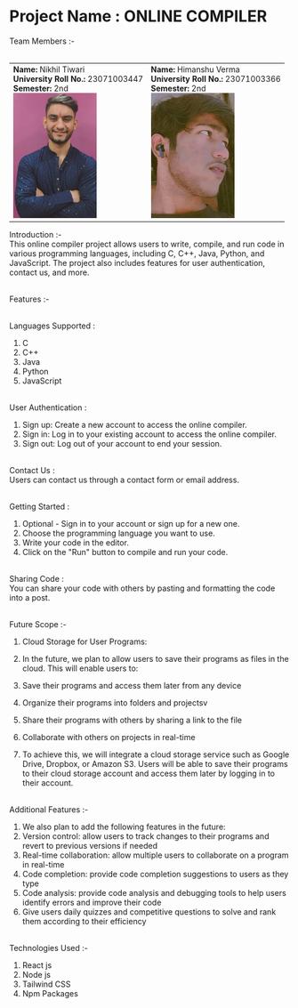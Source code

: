 # Project Name : ONLINE COMPILER

Team Members :- <br><br>
<table style="border-collapse: collapse ;cellspacing: 3;">
  <tr>
    <td>
      <strong>Name:</strong> Nikhil Tiwari<br>
      <strong>University Roll No.:</strong> 23071003447<br>
      <strong>Semester:</strong> 2nd<br>
      <img src="./client-side/src/images/nikhil.jpeg.jpg" alt="Nikhil Tiwari" width="150" />
    </td>
    <td>
      <strong>Name:</strong> Himanshu Verma<br>
      <strong>University Roll No.:</strong> 23071003366<br>
      <strong>Semester:</strong> 2nd<br>
      <img src="./client-side/src/images/himanshu.jpg" alt="Himanshu Verma" width="150" />
    </td>
  </tr>
</table>

Introduction :-<br>
This online compiler project allows users to write, compile, and run code in various programming languages, including C, C++, Java, Python, and JavaScript. The project also includes features for user authentication, contact us, and more.<br><br>

Features :-<br><br>

Languages Supported :<br>
1. C <br>
2. C++ <br>
3. Java <br>
4. Python <br>
5. JavaScript <br><br>

User Authentication :<br>
1. Sign up: Create a new account to access the online compiler.<br>
2. Sign in: Log in to your existing account to access the online compiler.<br>
3. Sign out: Log out of your account to end your session.<br><br>

Contact Us :<br>
Users can contact us through a contact form or email address.<br><br>

Getting Started :<br>
1. Optional - Sign in to your account or sign up for a new one.<br>
2. Choose the programming language you want to use.<br>
3. Write your code in the editor.<br>
4. Click on the "Run" button to compile and run your code.<br><br>

Sharing Code :<br>
You can share your code with others by pasting and formatting the code into a post.<br><br>

Future Scope :-<br>
1. Cloud Storage for User Programs:<br>
2. In the future, we plan to allow users to save their programs as files in the cloud. This will enable users to:<br>

1. Save their programs and access them later from any device<br>
2. Organize their programs into folders and projectsv
3. Share their programs with others by sharing a link to the file<br>
4. Collaborate with others on projects in real-time<br>
5. To achieve this, we will integrate a cloud storage service such as Google <br>Drive, Dropbox, or Amazon S3. Users will be able to save their programs to their cloud storage account and access them later by logging in to their account.<br><br>

Additional Features :-<br>
1. We also plan to add the following features in the future:<br>
2. Version control: allow users to track changes to their programs and revert to previous versions if needed<br>
3. Real-time collaboration: allow multiple users to collaborate on a program in real-time<br>
4. Code completion: provide code completion suggestions to users as they type<br>
5. Code analysis: provide code analysis and debugging tools to help users identify errors and improve their code<br>
6. Give users daily quizzes and competitive questions to solve and rank them according to their efficiency<br><br>

Technologies Used :-<br>
1. React js
2. Node js
3. Tailwind CSS
4. Npm Packages
